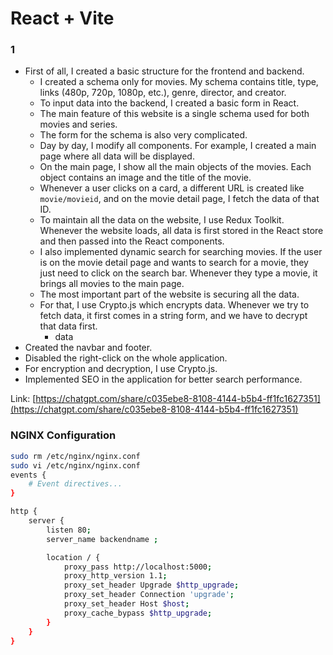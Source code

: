 # React + Vite

### 1
- First of all, I created a basic structure for the frontend and backend. 
  - I created a schema only for movies. My schema contains title, type, links (480p, 720p, 1080p, etc.), genre, director, and creator.
  - To input data into the backend, I created a basic form in React.
  - The main feature of this website is a single schema used for both movies and series.
  - The form for the schema is also very complicated.
  - Day by day, I modify all components. For example, I created a main page where all data will be displayed.
  - On the main page, I show all the main objects of the movies. Each object contains an image and the title of the movie.
  - Whenever a user clicks on a card, a different URL is created like `movie/movieid`, and on the movie detail page, I fetch the data of that ID.
  - To maintain all the data on the website, I use Redux Toolkit. Whenever the website loads, all data is first stored in the React store and then passed into the React components.
  - I also implemented dynamic search for searching movies. If the user is on the movie detail page and wants to search for a movie, they just need to click on the search bar. Whenever they type a movie, it brings all movies to the main page.
  - The most important part of the website is securing all the data.
  - For that, I use Crypto.js which encrypts data. Whenever we try to fetch data, it first comes in a string form, and we have to decrypt that data first.
    - data
- Created the navbar and footer.
- Disabled the right-click on the whole application.
- For encryption and decryption, I use Crypto.js.
- Implemented SEO in the application for better search performance.

Link: [https://chatgpt.com/share/c035ebe8-8108-4144-b5b4-ff1fc1627351](https://chatgpt.com/share/c035ebe8-8108-4144-b5b4-ff1fc1627351)

### NGINX Configuration

```bash
sudo rm /etc/nginx/nginx.conf
sudo vi /etc/nginx/nginx.conf
events {
    # Event directives...
}

http {
    server {
        listen 80;
        server_name backendname ;

        location / {
            proxy_pass http://localhost:5000;
            proxy_http_version 1.1;
            proxy_set_header Upgrade $http_upgrade;
            proxy_set_header Connection 'upgrade';
            proxy_set_header Host $host;
            proxy_cache_bypass $http_upgrade;
        }
    }
}
